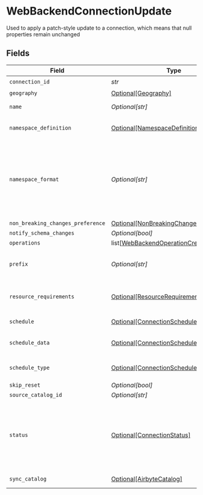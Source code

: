 # WebBackendConnectionUpdate

Used to apply a patch-style update to a connection, which means that null properties remain unchanged


## Fields

| Field                                                                                                                                                                                                                             | Type                                                                                                                                                                                                                              | Required                                                                                                                                                                                                                          | Description                                                                                                                                                                                                                       | Example                                                                                                                                                                                                                           |
| --------------------------------------------------------------------------------------------------------------------------------------------------------------------------------------------------------------------------------- | --------------------------------------------------------------------------------------------------------------------------------------------------------------------------------------------------------------------------------- | --------------------------------------------------------------------------------------------------------------------------------------------------------------------------------------------------------------------------------- | --------------------------------------------------------------------------------------------------------------------------------------------------------------------------------------------------------------------------------- | --------------------------------------------------------------------------------------------------------------------------------------------------------------------------------------------------------------------------------- |
| `connection_id`                                                                                                                                                                                                                   | *str*                                                                                                                                                                                                                             | :heavy_check_mark:                                                                                                                                                                                                                | N/A                                                                                                                                                                                                                               |                                                                                                                                                                                                                                   |
| `geography`                                                                                                                                                                                                                       | [Optional[Geography]](../../models/shared/geography.md)                                                                                                                                                                           | :heavy_minus_sign:                                                                                                                                                                                                                | N/A                                                                                                                                                                                                                               |                                                                                                                                                                                                                                   |
| `name`                                                                                                                                                                                                                            | *Optional[str]*                                                                                                                                                                                                                   | :heavy_minus_sign:                                                                                                                                                                                                                | Name that will be set to the connection                                                                                                                                                                                           |                                                                                                                                                                                                                                   |
| `namespace_definition`                                                                                                                                                                                                            | [Optional[NamespaceDefinitionType]](../../models/shared/namespacedefinitiontype.md)                                                                                                                                               | :heavy_minus_sign:                                                                                                                                                                                                                | Method used for computing final namespace in destination                                                                                                                                                                          |                                                                                                                                                                                                                                   |
| `namespace_format`                                                                                                                                                                                                                | *Optional[str]*                                                                                                                                                                                                                   | :heavy_minus_sign:                                                                                                                                                                                                                | Used when namespaceDefinition is 'customformat'. If blank then behaves like namespaceDefinition = 'destination'. If "${SOURCE_NAMESPACE}" then behaves like namespaceDefinition = 'source'.                                       | ${SOURCE_NAMESPACE}                                                                                                                                                                                                               |
| `non_breaking_changes_preference`                                                                                                                                                                                                 | [Optional[NonBreakingChangesPreference]](../../models/shared/nonbreakingchangespreference.md)                                                                                                                                     | :heavy_minus_sign:                                                                                                                                                                                                                | N/A                                                                                                                                                                                                                               |                                                                                                                                                                                                                                   |
| `notify_schema_changes`                                                                                                                                                                                                           | *Optional[bool]*                                                                                                                                                                                                                  | :heavy_minus_sign:                                                                                                                                                                                                                | N/A                                                                                                                                                                                                                               |                                                                                                                                                                                                                                   |
| `operations`                                                                                                                                                                                                                      | list[[WebBackendOperationCreateOrUpdate](../../models/shared/webbackendoperationcreateorupdate.md)]                                                                                                                               | :heavy_minus_sign:                                                                                                                                                                                                                | N/A                                                                                                                                                                                                                               |                                                                                                                                                                                                                                   |
| `prefix`                                                                                                                                                                                                                          | *Optional[str]*                                                                                                                                                                                                                   | :heavy_minus_sign:                                                                                                                                                                                                                | Prefix that will be prepended to the name of each stream when it is written to the destination.                                                                                                                                   |                                                                                                                                                                                                                                   |
| `resource_requirements`                                                                                                                                                                                                           | [Optional[ResourceRequirements]](../../models/shared/resourcerequirements.md)                                                                                                                                                     | :heavy_minus_sign:                                                                                                                                                                                                                | optional resource requirements to run workers (blank for unbounded allocations)                                                                                                                                                   |                                                                                                                                                                                                                                   |
| `schedule`                                                                                                                                                                                                                        | [Optional[ConnectionSchedule]](../../models/shared/connectionschedule.md)                                                                                                                                                         | :heavy_minus_sign:                                                                                                                                                                                                                | if null, then no schedule is set.                                                                                                                                                                                                 |                                                                                                                                                                                                                                   |
| `schedule_data`                                                                                                                                                                                                                   | [Optional[ConnectionScheduleData]](../../models/shared/connectionscheduledata.md)                                                                                                                                                 | :heavy_minus_sign:                                                                                                                                                                                                                | schedule for when the the connection should run, per the schedule type                                                                                                                                                            |                                                                                                                                                                                                                                   |
| `schedule_type`                                                                                                                                                                                                                   | [Optional[ConnectionScheduleType]](../../models/shared/connectionscheduletype.md)                                                                                                                                                 | :heavy_minus_sign:                                                                                                                                                                                                                | determine how the schedule data should be interpreted                                                                                                                                                                             |                                                                                                                                                                                                                                   |
| `skip_reset`                                                                                                                                                                                                                      | *Optional[bool]*                                                                                                                                                                                                                  | :heavy_minus_sign:                                                                                                                                                                                                                | N/A                                                                                                                                                                                                                               |                                                                                                                                                                                                                                   |
| `source_catalog_id`                                                                                                                                                                                                               | *Optional[str]*                                                                                                                                                                                                                   | :heavy_minus_sign:                                                                                                                                                                                                                | N/A                                                                                                                                                                                                                               |                                                                                                                                                                                                                                   |
| `status`                                                                                                                                                                                                                          | [Optional[ConnectionStatus]](../../models/shared/connectionstatus.md)                                                                                                                                                             | :heavy_minus_sign:                                                                                                                                                                                                                | Active means that data is flowing through the connection. Inactive means it is not. Deprecated means the connection is off and cannot be re-activated. the schema field describes the elements of the schema that will be synced. |                                                                                                                                                                                                                                   |
| `sync_catalog`                                                                                                                                                                                                                    | [Optional[AirbyteCatalog]](../../models/shared/airbytecatalog.md)                                                                                                                                                                 | :heavy_minus_sign:                                                                                                                                                                                                                | describes the available schema (catalog).                                                                                                                                                                                         |                                                                                                                                                                                                                                   |